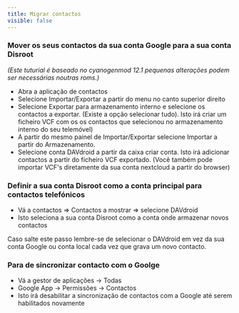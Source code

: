 ```yaml
---
title: Migrar contactos
visible: false
---
```


### Mover os seus contactos da sua conta Google para a sua conta Disroot
*(Este tuturial é baseado no cyanogenmod 12.1 pequenas alterações podem ser necessárias noutras roms.)*

- Abra a aplicação de contactos
- Selecione Importar/Exportar a partir do menu no canto superior direito
- Selecione Exportar para armazenamento interno e selecione os contactos a exportar. (Existe a opção selecionar tudo). Isto irá criar um ficheiro VCF com os os contactos que selecionou no armazenamento interno do seu telemóvel)
- A partir do mesmo painel de Importar/Exportar selecione Importar a partir do Armazenamento.
- Selecione conta DAVdroid a partir da caixa criar conta. Isto irá adicionar contactos a partir do ficheiro VCF exportado. (Você também pode importar VCF's diretamente da sua conta nextcloud a partir do browser)

### Definir a sua conta Disroot como a conta principal para contactos telefónicos

- Vá a contactos => Contactos a mostrar => selecione DAVdroid
- Isto seleciona a sua conta Disroot como a conta onde armazenar novos contactos

Caso salte este passo lembre-se de selecionar o DAVdroid em vez da sua conta Google ou conta local cada vez que grava um novo contacto.

### Para de sincronizar contacto com o Goolge

- Vá a gestor de aplicações -> Todas
- Google App -> Permissões -> Contactos
- Isto irá desabilitar a sincronização de contactos com a Google até serem habilitados novamente
